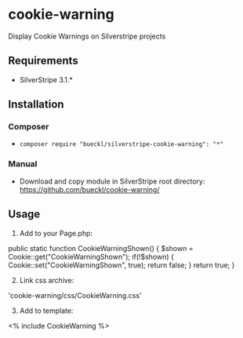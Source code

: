 # cookie-warning
Display Cookie Warnings on Silverstripe projects

## Requirements
* SilverStripe 3.1.*

## Installation
### Composer
* `composer require "bueckl/silverstripe-cookie-warning": "*"`

### Manual
* Download and copy module in SilverStripe root directory: https://github.com/bueckl/cookie-warning/


## Usage 

1. Add to your Page.php:

public static function CookieWarningShown() {
	$shown = Cookie::get("CookieWarningShown");
	if(!$shown) {
		Cookie::set("CookieWarningShown", true);
		return false;
	}
	return  true;
}

2. Link css archive:

'cookie-warning/css/CookieWarning.css'


3. Add to template:

<% include CookieWarning %>
